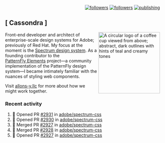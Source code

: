 <p align="right"><a rel="me" href="https://front-end.social/@castastrophe">
    <img alt="followers" title="Follow me on Mastodon" src="https://img.shields.io/mastodon/follow/109297102751309835?domain=https%3A%2F%2Ffront-end.social&label=Follow&logo=mastodon&logoColor=white&style=for-the-badge&labelColor=008080&color=006969"/></a>
  <a href="https://codepen.io/castastrophe/">
    <img alt="followers" title="Follow me on CodePen" src="https://img.shields.io/badge/23-1?color=640464&labelColor=7c007c&style=for-the-badge&logo=codepen&label=Follow"/></a>
<a href="https://castastrophe.medium.com/">
    <img alt="publishing" title="View articles on Medium" src="https://img.shields.io/badge/107-1?color=666&labelColor=444&label=subscribe&logo=medium&logoColor=white&style=for-the-badge"/></a>
</p>

## [&nbsp;Cassondra&nbsp;]

<img align="right" src="https://github-production-user-asset-6210df.s3.amazonaws.com/1840295/253016758-ba468774-1cd3-42c2-8f43-947b5eeb5edf.png" height="200" alt="A circular logo of a coffee cup viewed from above; abstract, dark outlines with hints of teal and creamy tones">

Front-end developer and architect of enterprise-scale design systems for Adobe; previously of Red Hat. My focus at the moment is the [Spectrum design system](https://github.com/adobe/spectrum-css). As a founding contributor to the [PatternFly&nbsp;Elements](https://github.com/patternfly/patternfly-elements) project&mdash;a community implementation of the PatternFly design system&mdash;I became intimately familiar with the nuances of styling web components.

Visit [allons-y.llc](http://allons-y.llc/) for more about how we might work together.

### Recent activity

<!--START_SECTION:activity-->
1. 💪 Opened PR [#2931](https://github.com/adobe/spectrum-css/pull/2931) in [adobe/spectrum-css](https://github.com/adobe/spectrum-css)
2. 💪 Opened PR [#2930](https://github.com/adobe/spectrum-css/pull/2930) in [adobe/spectrum-css](https://github.com/adobe/spectrum-css)
3. 🎉 Merged PR [#2927](https://github.com/adobe/spectrum-css/pull/2927) in [adobe/spectrum-css](https://github.com/adobe/spectrum-css)
4. 🎉 Merged PR [#2928](https://github.com/adobe/spectrum-css/pull/2928) in [adobe/spectrum-css](https://github.com/adobe/spectrum-css)
5. 💪 Opened PR [#2927](https://github.com/adobe/spectrum-css/pull/2927) in [adobe/spectrum-css](https://github.com/adobe/spectrum-css)
<!--END_SECTION:activity-->
